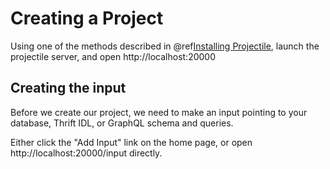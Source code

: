 # Creating a Project

Using one of the methods described in @ref[Installing Projectile](installing.md), launch the projectile server, and open http://localhost:20000


## Creating the input

Before we create our project, we need to make an input pointing to your database, Thrift IDL, or GraphQL schema and queries.

Either click the "Add Input" link on the home page, or open http://localhost:20000/input directly.

##
